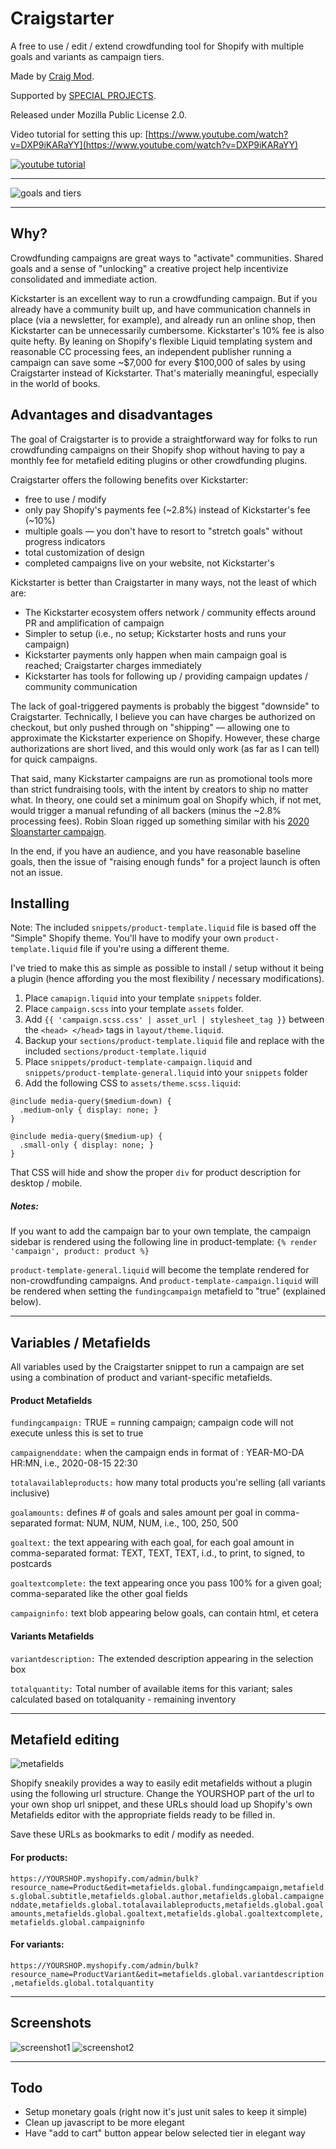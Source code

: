 # Craigstarter

A free to use / edit / extend crowdfunding tool for Shopify with multiple goals and variants as campaign tiers. 

Made by [Craig Mod](https://craigmod.com). 

Supported by [SPECIAL PROJECTS](https://craigmod.com/membership/).

Released under Mozilla Public License 2.0. 

Video tutorial for setting this up: [https://www.youtube.com/watch?v=DXP9iKARaYY](https://www.youtube.com/watch?v=DXP9iKARaYY)

[![youtube tutorial](screenshots/youtube.jpg)](https://www.youtube.com/watch?v=DXP9iKARaYY)

----

![goals and tiers](screenshots/craigstarter_goals_tiers.jpg)

----

## Why?

Crowdfunding campaigns are great ways to "activate" communities. Shared goals and a sense of "unlocking" a creative project help incentivize consolidated and immediate action. 

Kickstarter is an excellent way to run a crowdfunding campaign. But if you already have a community built up, and have communication channels in place (via a newsletter, for example), and already run an online shop, then Kickstarter can be unnecessarily cumbersome. Kickstarter's 10% fee is also quite hefty. By leaning on Shopify's flexible Liquid templating system and reasonable CC processing fees, an independent publisher running a campaign can save some ~$7,000 for every $100,000 of sales by using Craigstarter instead of Kickstarter. That's materially meaningful, especially in the world of books. 

## Advantages and disadvantages 
The goal of Craigstarter is to provide a straightforward way for folks to run crowdfunding campaigns on their Shopify shop without having to pay a monthly fee for metafield editing plugins or other crowdfunding plugins. 

Craigstarter offers the following benefits over Kickstarter:

- free to use / modify
- only pay Shopify's payments fee (~2.8%) instead of Kickstarter's fee (~10%)
- multiple goals — you don't have to resort to "stretch goals" without progress indicators 
- total customization of design
- completed campaigns live on your website, not Kickstarter's

Kickstarter is better than Craigstarter in many ways, not the least of which are:

- The Kickstarter ecosystem offers network / community effects around PR and amplification of campaign 
- Simpler to setup (i.e., no setup; Kickstarter hosts and runs your campaign)
- Kickstarter payments only happen when main campaign goal is reached; Craigstarter charges immediately
- Kickstarter has tools for following up / providing campaign updates / community communication 

The lack of goal-triggered payments is probably the biggest "downside" to Craigstarter. Technically, I believe you can have charges be authorized on checkout, but only pushed through on "shipping" — allowing one to approximate the Kickstarter experience on Shopify. However, these charge authorizations are short lived, and this would only work (as far as I can tell) for quick campaigns. 

That said, many Kickstarter campaigns are run as promotional tools more than strict fundraising tools, with the intent by creators to ship no matter what. In theory, one could set a minimum goal on Shopify which, if not met, would trigger a manual refunding of all backers (minus the ~2.8% processing fees). Robin Sloan rigged up something similar with his [2020 Sloanstarter campaign](https://www.robinsloan.com/sloanstarter/). 

In the end, if you have an audience, and you have reasonable baseline goals, then the issue of "raising enough funds" for a project launch is often not an issue. 


## Installing

Note: The included `snippets/product-template.liquid` file is based off the "Simple" Shopify theme. You'll have to modify your own `product-template.liquid` file if you're using a different theme. 

I've tried to make this as simple as possible to install / setup without it being a plugin (hence affording you the most flexibility / necessary modifications). 

1. Place `camapign.liquid` into your template `snippets` folder. 
2. Place `campaign.scss` into your template `assets` folder.
3. Add `{{ 'campaign.scss.css' | asset_url | stylesheet_tag }}` between the `<head> </head>` tags in `layout/theme.liquid`.
4. Backup your `sections/product-template.liquid` file and replace with the included `sections/product-template.liquid` 
5. Place `snippets/product-template-campaign.liquid` and `snippets/product-template-general.liquid` into your `snippets` folder
6. Add the following CSS to `assets/theme.scss.liquid`: 

```
@include media-query($medium-down) {
  .medium-only { display: none; }
}

@include media-query($medium-up) {
  .small-only { display: none; }
}
```

That CSS will hide and show the proper `div` for product description for desktop / mobile. 

##### Notes: 
If you want to add the campaign bar to your own template, the campaign sidebar is rendered using the following line in product-template: 
`{% render 'campaign', product: product %}`

`product-template-general.liquid` will become the template rendered for non-crowdfunding campaigns. And `product-template-campaign.liquid` will be rendered when setting the `fundingcampaign` metafield to "true" (explained below). 


----


## Variables / Metafields
All variables used by the Craigstarter snippet to run a campaign are set using a combination of product and variant-specific metafields. 

#### Product Metafields

`fundingcampaign:` TRUE = running campaign; campaign code will not execute unless this is set to true

`campaignenddate:` when the campaign ends in format of : 
  YEAR-MO-DA HR:MN, i.e., 2020-08-15 22:30

`totalavailableproducts:` how many total products you're selling (all variants inclusive)

`goalamounts:` defines # of goals and sales amount per goal in comma-separated format: 
 NUM, NUM, NUM, i.e., 100, 250, 500

`goaltext:` the text appearing with each goal, for each goal amount in comma-separated format: 
 TEXT, TEXT, TEXT, i.d., to print, to signed, to postcards

`goaltextcomplete:` the text appearing once you pass 100% for a given goal; comma-separated like the other goal fields

`campaigninfo:` text blob appearing below goals, can contain html, et cetera

#### Variants Metafields

`variantdescription:` The extended description appearing in the selection box

`totalquantity:` Total number of available items for this variant; 
  sales calculated based on totalquanity - remaining inventory 

----

## Metafield editing
![metafields](screenshots/metafields.jpg)

Shopify sneakily provides a way to easily edit metafields without a plugin using the following url structure. Change the YOURSHOP part of the url to your own shop url snippet, and these URLs should load up Shopify's own Metafields editor with the appropriate fields ready to be filled in. 

Save these URLs as bookmarks to edit / modify as needed. 

#### For products: 

`https://YOURSHOP.myshopify.com/admin/bulk?resource_name=Product&edit=metafields.global.fundingcampaign,metafields.global.subtitle,metafields.global.author,metafields.global.campaignenddate,metafields.global.totalavailableproducts,metafields.global.goalamounts,metafields.global.goaltext,metafields.global.goaltextcomplete,metafields.global.campaigninfo`

#### For variants: 

`https://YOURSHOP.myshopify.com/admin/bulk?resource_name=ProductVariant&edit=metafields.global.variantdescription,metafields.global.totalquantity
`

----

## Screenshots
![screenshot1](screenshots/screenshot01.jpg)
![screenshot2](screenshots/screenshot02.jpg)


----

## Todo

- Setup monetary goals (right now it's just unit sales to keep it simple)
- Clean up javascript to be more elegant
- Have "add to cart" button appear below selected tier in elegant way

